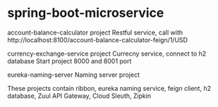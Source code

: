 # spring-boot-microservice

account-balance-calculator project
  Restful service, call with 
  http://localhost:8100/account-balance-calculator-feign/1/USD
 
currency-exchange-service project
  Currecny service, connect to h2 database
  Start project 8000 and 8001 port
  
 eureka-naming-server
  Naming server project
  
 These projects contain ribbon, eureka naming service, feign client, h2 database, Zuul API Gateway, Cloud Sleuth, Zipkin
